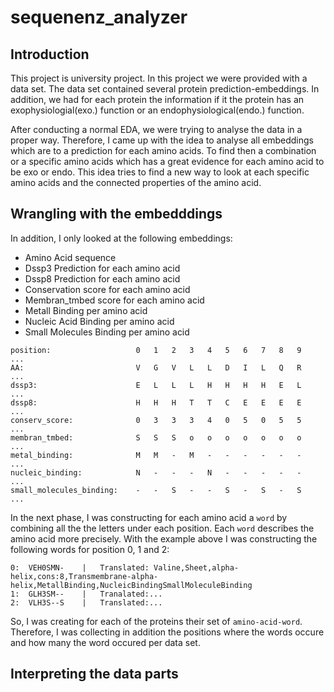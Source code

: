 # sequenenz_analyzer
## Introduction
This project is university project.
In this project we were provided with a data set. The data set contained several protein prediction-embeddings. In addition, we had for each protein the information if it the protein has an exophysiologial(exo.) function or an endophysiological(endo.) function. 

After conducting a normal EDA, we were trying to analyse the data in a proper way. Therefore, I came up with the idea to analyse all embeddings which are to a prediction for each amino acids. To find then a combination or a specific amino acids which has a great evidence for each amino acid to be exo or endo. This idea tries to find a new way to look at each specific amino acids and the connected properties of the amino acid.

## Wrangling with the embedddings
In addition, I only looked at the following embeddings:
- Amino Acid sequence
- Dssp3 Prediction for each amino acid
- Dssp8 Prediction for each amino acid
- Conservation score for each amino acid
- Membran_tmbed score for each amino acid
- Metall Binding per amino acid
- Nucleic Acid Binding per amino acid
- Small Molecules Binding per amino acid

```
position:                   0   1   2   3   4   5   6   7   8   9   ...
AA:                         V   G   V   L   L   D   I   L   Q   R   ...
dssp3:                      E   L   L   L   H   H   H   H   E   L   ...
dssp8:                      H   H   H   T   T   C   E   E   E   E   ...
conserv_score:              0   3   3   3   4   0   5   0   5   5   ...
membran_tmbed:              S   S   S   o   o   o   o   o   o   o   ...
metal_binding:              M   M   -   M   -   -   -   -   -   -   ...
nucleic_binding:            N   -   -   -   N   -   -   -   -   -   ... 
small_molecules_binding:    -   -   S   -   -   S   -   S   -   S   ...
```

In the next phase, I was constructing for each amino acid a `word` by combining all the the letters under each position. Each `word` describes the amino acid more precisely. With the example above I was constructing the following words for position 0, 1 and 2:
```
0:  VEH0SMN-    |   Translated: Valine,Sheet,alpha-helix,cons:8,Transmembrane-alpha-helix,MetallBinding,NucleicBindingSmallMoleculeBinding
1:  GLH3SM--    |   Tranalated:...
2:  VLH3S--S    |   Translated:...
```
So, I was creating for each of the proteins their set of `amino-acid-word`. Therefore, I was collecting in addition the positions where the words occure and how many the word occured per data set.
## Interpreting the data parts
